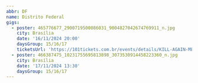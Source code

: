 ```yaml
---
abbr: DF
name: Distrito Federal
gigs:
  - poster: 465776677_2900719500086031_9004827042674769911_n.jpg
    city: Brasília
    date: '16/11/2024 20:00'
    daysGroup: 15/16/17
    ticketsUrl: 'https://101tickets.com.br/events/details/KILL-AGAIN-METAL-FEST-10'
  - poster: 466387475_10231755695813898_3073530914458223360_n.jpg
    city: Brasília
    date: '17/11/2024 13:30'
    daysGroup: 15/16/17
---
```


